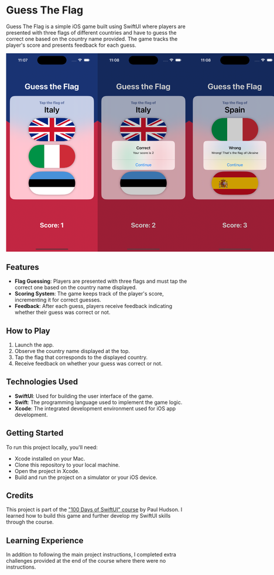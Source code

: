 # Guess The Flag

Guess The Flag is a simple iOS game built using SwiftUI where players are presented with three flags of different countries and have to guess the correct one based on the country name provided. The game tracks the player's score and presents feedback for each guess.

<div style="display: flex; justify-content: space-between;">
    <img src="screenshots/GuessTheFlag.png" alt="GuessTheFlag" width="250"/>
    <img src="screenshots/correct_answer.png" alt="Correct Answer" width="250"/>
    <img src="screenshots/wrong_answer.png" alt="Wrong Answer" width="250"/>
</div>

## Features

- **Flag Guessing**: Players are presented with three flags and must tap the correct one based on the country name displayed.
- **Scoring System**: The game keeps track of the player's score, incrementing it for correct guesses.
- **Feedback**: After each guess, players receive feedback indicating whether their guess was correct or not.

## How to Play

1. Launch the app.
2. Observe the country name displayed at the top.
3. Tap the flag that corresponds to the displayed country.
4. Receive feedback on whether your guess was correct or not.

## Technologies Used

- **SwiftUI**: Used for building the user interface of the game.
- **Swift**: The programming language used to implement the game logic.
- **Xcode**: The integrated development environment used for iOS app development.

## Getting Started

To run this project locally, you'll need:

- Xcode installed on your Mac.
- Clone this repository to your local machine.
- Open the project in Xcode.
- Build and run the project on a simulator or your iOS device.

## Credits

This project is part of the ["100 Days of SwiftUI" course](https://www.hackingwithswift.com/100/swiftui) by Paul Hudson. I learned how to build this game and further develop my SwiftUI skills through the course.

## Learning Experience

In addition to following the main project instructions, I completed extra challenges provided at the end of the course where there were no instructions.
